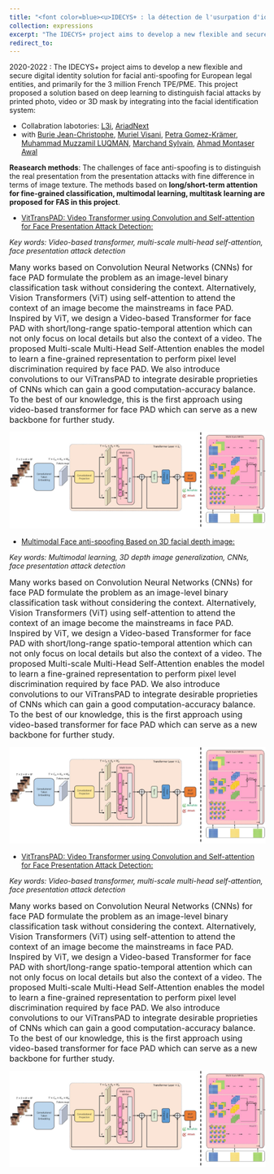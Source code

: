 ```yaml
---
title: "<font color=blue><u>IDECYS+ : la détection de l'usurpation d'identité (FUI 25)</u></font>"
collection: expressions
excerpt: "The IDECYS+ project aims to develop a new flexible and secure digital solution integrating into the facial identification system for detecting facial attacks presented by printed photo, video or 3D masks."
redirect_to: 
---
```


2020-2022 : The IDECYS+ project aims to develop a new flexible and secure digital identity solution for facial anti-spoofing for European legal entities, and primarily for the 3 million French TPE/PME. This project proposed a solution based on deep learning to distinguish facial attacks by printed photo, video or 3D mask by integrating into the facial identification system:

- Collabration labotories: [L3i](https://l3i.univ-larochelle.fr/), [AriadNext](https://www.ariadnext.com/)
- with [Burie Jean-Christophe](https://l3i.univ-larochelle.fr/Burie-Jean-Christophe-MCF-HDR), [Muriel Visani](https://pageperso.univ-lr.fr/mvisani/), [Petra Gomez-Krämer](https://pageperso.univ-lr.fr/petra.gomez/), [Muhammad Muzzamil LUQMAN](https://scholar.google.com/citations?user=ACfqR3UAAAAJ&hl=en), [Marchand Sylvain](http://sylvain-marchand.info/), [Ahmad Montaser Awal](https://scholar.google.fr/citations?user=lADqsksAAAAJ&hl=fr)

**Reasearch methods**: The challenges of face anti-spoofing is to distinguish the real presentation from the presentation attacks with fine difference in terms of image texture. The methods based on **long/short-term attention for fine-grained classification, multimodal learning,  multitask learning are proposed for FAS in this project**. 

- [VitTransPAD: Video Transformer using Convolution and Self-attention for Face Presentation Attack Detection:](https://arxiv.org/pdf/2203.01562.pdf)

*Key words: Video-based transformer, multi-scale multi-head self-attention, face presentation attack detection*

<font size=3>Many works based on Convolution Neural Networks (CNNs) for face PAD formulate the problem as an image-level binary classification task without considering the context. Alternatively, Vision Transformers (ViT) using self-attention to attend the context of an image become the mainstreams in face PAD. Inspired by ViT, we design a Video-based Transformer for face PAD with short/long-range spatio-temporal attention which can not only focus on local details but also the context of a video. The proposed Multi-scale Multi-Head Self-Attention enables the model to learn a fine-grained representation to perform pixel level discrimination required by face PAD. We also introduce convolutions to our ViTransPAD to integrate desirable proprieties of CNNs which can gain a good computation-accuracy balance. To the best of our knowledge, this is the first approach using video-based transformer for face PAD which can serve as a new backbone for further study.</font>


![avatar](/images/vittranspad.png)

- [Multimodal Face anti-spoofing Based on 3D facial depth image:]()

*Key words: Multimodal learning, 3D depth image generalization, CNNs, face presentation attack detection*

<font size=3>Many works based on Convolution Neural Networks (CNNs) for face PAD formulate the problem as an image-level binary classification task without considering the context. Alternatively, Vision Transformers (ViT) using self-attention to attend the context of an image become the mainstreams in face PAD. Inspired by ViT, we design a Video-based Transformer for face PAD with short/long-range spatio-temporal attention which can not only focus on local details but also the context of a video. The proposed Multi-scale Multi-Head Self-Attention enables the model to learn a fine-grained representation to perform pixel level discrimination required by face PAD. We also introduce convolutions to our ViTransPAD to integrate desirable proprieties of CNNs which can gain a good computation-accuracy balance. To the best of our knowledge, this is the first approach using video-based transformer for face PAD which can serve as a new backbone for further study.</font>


![avatar](/images/vittranspad.png)

- [VitTransPAD: Video Transformer using Convolution and Self-attention for Face Presentation Attack Detection:](https://arxiv.org/pdf/2203.01562.pdf)

*Key words: Video-based transformer, multi-scale multi-head self-attention, face presentation attack detection*

<font size=3>Many works based on Convolution Neural Networks (CNNs) for face PAD formulate the problem as an image-level binary classification task without considering the context. Alternatively, Vision Transformers (ViT) using self-attention to attend the context of an image become the mainstreams in face PAD. Inspired by ViT, we design a Video-based Transformer for face PAD with short/long-range spatio-temporal attention which can not only focus on local details but also the context of a video. The proposed Multi-scale Multi-Head Self-Attention enables the model to learn a fine-grained representation to perform pixel level discrimination required by face PAD. We also introduce convolutions to our ViTransPAD to integrate desirable proprieties of CNNs which can gain a good computation-accuracy balance. To the best of our knowledge, this is the first approach using video-based transformer for face PAD which can serve as a new backbone for further study.</font>


![avatar](/images/vittranspad.png)
   



